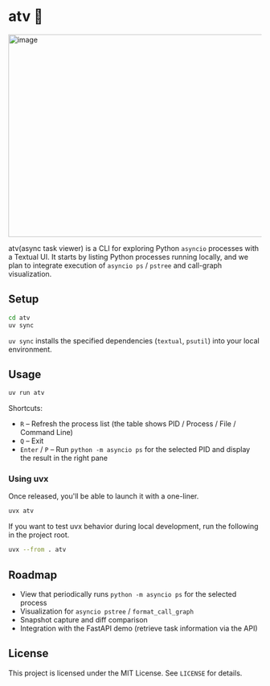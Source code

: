 # atv 🌱

<img width="800" height="403" alt="image" src="https://github.com/user-attachments/assets/1a8000b2-2eee-42f9-a9ac-b6ecb79c9e60" />


atv(async task viewer) is a CLI for exploring Python `asyncio` processes with a Textual UI. It starts by listing Python processes running locally, and we plan to integrate execution of `asyncio ps` / `pstree` and call-graph visualization.

## Setup

```bash
cd atv
uv sync
```

`uv sync` installs the specified dependencies (`textual`, `psutil`) into your local environment.

## Usage

```bash
uv run atv
```

Shortcuts:

- `R` – Refresh the process list (the table shows PID / Process / File / Command Line)
- `Q` – Exit
- `Enter` / `P` – Run `python -m asyncio ps` for the selected PID and display the result in the right pane

### Using uvx

Once released, you'll be able to launch it with a one-liner.

```bash
uvx atv
```

If you want to test uvx behavior during local development, run the following in the project root.

```bash
uvx --from . atv
```

## Roadmap

- View that periodically runs `python -m asyncio ps` for the selected process
- Visualization for `asyncio pstree` / `format_call_graph`
- Snapshot capture and diff comparison
- Integration with the FastAPI demo (retrieve task information via the API)

## License

This project is licensed under the MIT License. See `LICENSE` for details.
